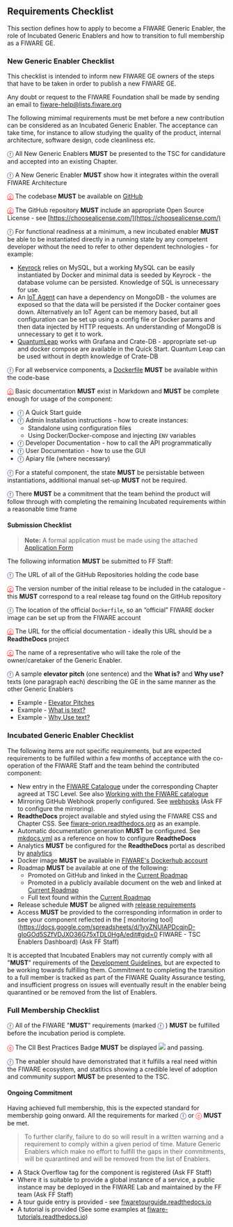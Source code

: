 ## Requirements Checklist

This section defines how to apply to become a FIWARE Generic Enabler, the role
of Incubated Generic Enablers and how to transition to full membership as a
FIWARE GE.

### New Generic Enabler Checklist

This checklist is intended to inform new FIWARE GE owners of the steps that have
to be taken in order to publish a new FIWARE GE.

Any doubt or request to the FIWARE Foundation shall be made by sending an email
to [fiware-help@lists.fiware.org](mailto:fiware-help@lists.fiware.org)

The following mimimal requirements must be met before a new contribution can be
considered as an Incubated Generic Enabler. The acceptance can take time, for
instance to allow studying the quality of the product, internal architecture,
software design, code cleanliness etc.

<span style="color:#233c68;">&#x24D5;</span> All New Generic Enablers **MUST**
be presented to the TSC for candidature and accepted into an existing Chapter.

<span style="color:#233c68;">&#x24D5;</span> A New Generic Enabler **MUST** show
how it integrates within the overall FIWARE Architecture

<a style="color:red!important" href="https://bestpractices.coreinfrastructure.org/en/projects/1#repo_public">&#x24D2;</a>
The codebase **MUST** be available on [GitHub](https://github.com)

<a style="color:red!important" href="https://bestpractices.coreinfrastructure.org/en/projects/1#floss_license">&#x24D2;</a>
The GitHub repository **MUST** include an appropriate Open Source License - see
[https://choosealicense.com/](https://choosealicense.com/)

<span style="color:#233c68;">&#x24D5;</span> For functional readiness at a
minimum, a new incubated enabler **MUST** be able to be instantiated directly in
a running state by any competent developer without the need to refer to other
dependent technologies - for example:

-   [Keyrock](https://fiware-idm.readthedocs.io/en/latest/) relies on MySQL, but
    a working MySQL can be easily instantiated by Docker and minimal data is
    seeded by Keyrock - the database volume can be persisted. Knowledge of SQL
    is unnecessary for use.
-   An [IoT Agent](https://iotagent-node-lib.readthedocs.io/) can have a
    dependency on MongoDB - the volumes are exposed so that the data will be
    persisted if the Docker container goes down. Alternatively an IoT Agent can
    be memory based, but all configuration can be set up using a config file or
    Docker params and then data injected by HTTP requests. An understanding of
    MongoDB is unnecessary to get it to work.
-   [QuantumLeap](https://quantumleap.readthedocs.io/) works with Grafana and
    Crate-DB - appropriate set-up and docker compose are available in the Quick
    Start. Quantum Leap can be used without in depth knowledge of Crate-DB

<span style="color:#233c68;">&#x24D5;</span> For all webservice components, a
[Dockerfile](https://docs.docker.com/engine/reference/builder/) **MUST** be
available within the code-base

<a style="color:red!important" href="https://bestpractices.coreinfrastructure.org/en/projects/1#documentation_interface">&#x24D2;</a>
Basic documentation **MUST** exist in Markdown and **MUST** be complete enough
for usage of the component:

-   <span style="color:#233c68;">&#x24D5;</span> A Quick Start guide
-   <span style="color:#233c68;">&#x24D5;</span> Admin Installation
    instructions - how to create instances:
    -   Standalone using configuration files
    -   Using Docker/Docker-compose and injecting `ENV` variables
-   <span style="color:#233c68;">&#x24D5;</span> Developer Documentation - how
    to call the API programmatically
-   <span style="color:#233c68;">&#x24D5;</span> User Documentation - how to use
    the GUI
-   <span style="color:#233c68;">&#x24D5;</span> Apiary file (where necessary)

<span style="color:#233c68;">&#x24D5;</span> For a stateful component, the state
**MUST** be persistable between instantiations, additional manual set-up
**MUST** not be required.

<span style="color:#233c68;">&#x24D5;</span> There **MUST** be a commitment that
the team behind the product will follow through with completing the remaining
Incubated requirements within a reasonable time frame

#### Submission Checklist

> **Note:** A formal application must be made using the attached
> [Application Form](https://docs.google.com/forms/d/e/1FAIpQLSdp_QkAG8p5XJK-WDB1xPNY9e4VCvNEJyxwugBvMI6uSPe3fA/viewform?c=0&w=1)

The following information **MUST** be submitted to FF Staff:

<span style="color:#233c68;">&#x24D5;</span> The URL of all of the GitHub
Repositories holding the code base

<a style="color:red!important" href="https://bestpractices.coreinfrastructure.org/en/projects/1#version_semver">&#x24D2;</a>
The version number of the initial release to be included in the catalogue - this
**MUST** correspond to a real release tag found on the GitHub repository

<span style="color:#233c68;">&#x24D5;</span> The location of the official
`Dockerfile`, so an “official” FIWARE docker image can be set up from the FIWARE
account

<a style="color:red!important" href="https://bestpractices.coreinfrastructure.org/en/projects/1#documentation_basics">&#x24D2;</a>
The URL for the official documentation - ideally this URL should be a
**ReadtheDocs** project

<a style="color:red!important" href="https://bestpractices.coreinfrastructure.org/en/projects/1#bus_factor">&#x24D2;</a>
The name of a representative who will take the role of the owner/caretaker of
the Generic Enabler.

<span style="color:#233c68;">&#x24D5;</span> A sample **elevator pitch** (one
sentence) and the **What is?** and **Why use?** texts (one paragraph each)
describing the GE in the same manner as the other Generic Enablers

-   Example - [Elevator Pitches](https://www.fiware.org/developers/catalogue/)
-   Example -
    [What is text?](https://github.com/Fiware/catalogue/blob/master/core/README.md#what-is-orion)
-   Example -
    [Why Use text?](https://github.com/Fiware/catalogue/blob/master/core/README.md#why-use-orion)

### Incubated Generic Enabler Checklist

The following items are not specific requirements, but are expected requirements
to be fulfilled within a few months of acceptance with the co-operation of the
FIWARE Staff and the team behind the contributed component:

-   New entry in the
    [FIWARE Catalogue](https://www.fiware.org/developers/catalogue/) under the
    corresponding Chapter agreed at TSC Level. See also
    [Working with the FIWARE catalogue](https://forge.fiware.org/plugins/mediawiki/wiki/fiware/index.php/Working_with_the_FIWARE_catalogue)
-   Mirroring GitHub Webhook properly configured. See
    [webhooks](repo_webhook.md) (Ask FF to configure the mirroring).
-   **ReadtheDocs** project available and styled using the FIWARE CSS and
    Chapter CSS. See
    [fiware-orion.readthedocs.org](https://fiware-orion.readthedocs.io) as an
    example.
-   Automatic documentation generation **MUST** be configured. See
    [mkdocs.yml](https://github.com/telefonicaid/fiware-orion/blob/master/mkdocs.yml)
    as a reference on how to configure **ReadtheDocs**
-   Analytics **MUST** be configured for the **ReadtheDocs** portal as described
    by [analytics](analytics_readthedocs.md)
-   Docker image **MUST** be available in
    [FIWARE's Dockerhub account](https://hub.docker.com/Dockerhub)
-   Roadmap **MUST** be available at one of the following:
    -   Promoted on GitHub and linked in the
        [Current Roadmap](https://forge.fiware.org/plugins/mediawiki/wiki/fiware/index.php/Current_Supported_Features_and_Roadmap_in_FIWARE)
    -   Promoted in a publicly available document on the web and linked at
        [Current Roadmap](https://forge.fiware.org/plugins/mediawiki/wiki/fiware/index.php/Current_Supported_Features_and_Roadmap_in_FIWARE)
    -   Full text found within the
        [Current Roadmap](https://forge.fiware.org/plugins/mediawiki/wiki/fiware/index.php/Current_Supported_Features_and_Roadmap_in_FIWARE)
-   Release schedule **MUST** be aligned with
    [release requirements](GE_Requirements.md#releases)
-   Access **MUST** be provided to the corresponding information in order to see
    your component reflected in the [ monitoring
    tool](https://docs.google.com/spreadsheets/d/1yyZNUlAPDcqjnD-gIoGOd5SZfVDJXO36G75xTDL0HgA/edit#gid=0
    FIWARE - TSC Enablers Dashboard) (Ask FF Staff)

It is accepted that Incubated Enablers may not currently comply with all
"**MUST**" requirements of the [Development Guidelines](development.md), but are
expected to be working towards fulfilling them. Commitment to completing the
transition to a full member is tracked as part of the FIWARE Quality Assurance
testing, and insufficient progress on issues will eventually result in the
enabler being quarantined or be removed from the list of Enablers.

### Full Membership Checklist

<span style="color:#233c68;">&#x24D5;</span> All of the FIWARE "**MUST**"
requirements (marked <span style="color:#233c68;">&#x24D5;</span> ) **MUST** be
fulfilled before the incubation period is complete.

<span style="color:red">&#x24D2;</span> The CII Best Practices Badge **MUST** be
displayed ![ ](https://bestpractices.coreinfrastructure.org/projects/24/badge)
and passing.

<span style="color:#233c68;">&#x24D5;</span> The enabler should have
demonstrated that it fulfills a real need within the FIWARE ecosystem, and
statitics showing a credible level of adoption and community support **MUST** be
presented to the TSC.

#### Ongoing Commitment

Having achieved full membership, this is the expected standard for membership
going onward. All the requirements for marked
<span style="color:#233c68;">&#x24D5;</span> or
<span style="color:red">&#x24D2;</span> **MUST** be met.

> To further clarify, failure to do so will result in a written warning and a
> requirement to comply within a given period of time. Mature Generic Enablers
> which make no effort to fulfill the gaps in their commitments, will be
> quarantined and will be removed from the list of Enablers.

-   A Stack Overflow tag for the component is registered (Ask FF Staff)
-   Where it is suitable to provide a global instance of a service, a public
    instance may be deployed in the FIWARE Lab and maintained by the FF team
    (Ask FF Staff)
-   A tour guide entry is provided - see
    [fiwaretourguide.readthedocs.io](https://fiwaretourguide.readthedocs.io/en/latest/iot-agents/introduction/)
-   A tutorial is provided (See some examples at
    [fiware-tutorials.readthedocs.io](http://fiware-tutorials.readthedocs.io/en/latest))
